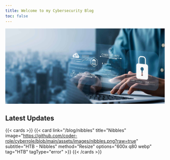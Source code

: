 ```yaml
---
title: Welcome to my Cybersecurity Blog
toc: false
---
```


![banner](https://github.com/coder-role/cyberrole/blob/main/assets/images/banner.jpg?raw=true)

## Latest Updates

{{< cards >}}
{{< card link="/blog/nibbles" title="Nibbles" image="https://github.com/coder-role/cyberrole/blob/main/assets/images/nibbles.png?raw=true" subtitle="HTB - Nibbles" method="Resize" options="600x q80 webp" tag="HTB" tagType="error" >}}
{{< /cards >}}
